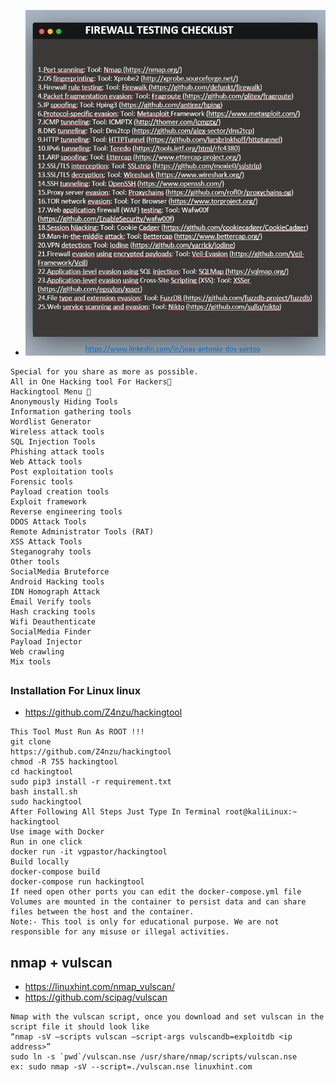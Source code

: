 * ![FireWall Test Tools](https://github.com/jumbokh/Network-class/blob/main/images/toolsList.jpg)
```
Special for you share as more as possible.
All in One Hacking tool For Hackers🥇
Hackingtool Menu 🧰
Anonymously Hiding Tools
Information gathering tools
Wordlist Generator
Wireless attack tools
SQL Injection Tools
Phishing attack tools
Web Attack tools
Post exploitation tools
Forensic tools
Payload creation tools
Exploit framework
Reverse engineering tools
DDOS Attack Tools
Remote Administrator Tools (RAT)
XSS Attack Tools
Steganograhy tools
Other tools
SocialMedia Bruteforce
Android Hacking tools
IDN Homograph Attack
Email Verify tools
Hash cracking tools
Wifi Deauthenticate
SocialMedia Finder
Payload Injector
Web crawling
Mix tools
```
##
### Installation For Linux linux
* https://github.com/Z4nzu/hackingtool
```
This Tool Must Run As ROOT !!!
git clone
https://github.com/Z4nzu/hackingtool
chmod -R 755 hackingtool  
cd hackingtool
sudo pip3 install -r requirement.txt
bash install.sh
sudo hackingtool
After Following All Steps Just Type In Terminal root@kaliLinux:~ hackingtool
Use image with Docker
Run in one click
docker run -it vgpastor/hackingtool
Build locally
docker-compose build
docker-compose run hackingtool
If need open other ports you can edit the docker-compose.yml file
Volumes are mounted in the container to persist data and can share files between the host and the container.
Note:- This tool is only for educational purpose. We are not responsible for any misuse or illegal activities.
```
## nmap + vulscan
* https://linuxhint.com/nmap_vulscan/
* https://github.com/scipag/vulscan
```
Nmap with the vulscan script, once you download and set vulscan in the script file it should look like
“nmap -sV —scripts vulscan —script-args vulscandb=exploitdb <ip address>”
sudo ln -s `pwd`/vulscan.nse /usr/share/nmap/scripts/vulscan.nse
ex: sudo nmap -sV --script=./vulscan.nse linuxhint.com
```
